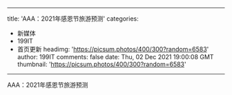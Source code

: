 
---
title: 'AAA：2021年感恩节旅游预测'
categories: 
 - 新媒体
 - 199IT
 - 首页更新
headimg: 'https://picsum.photos/400/300?random=6583'
author: 199IT
comments: false
date: Thu, 02 Dec 2021 19:00:08 GMT
thumbnail: 'https://picsum.photos/400/300?random=6583'
---

<div>   
AAA：2021年感恩节旅游预测  
</div>
            